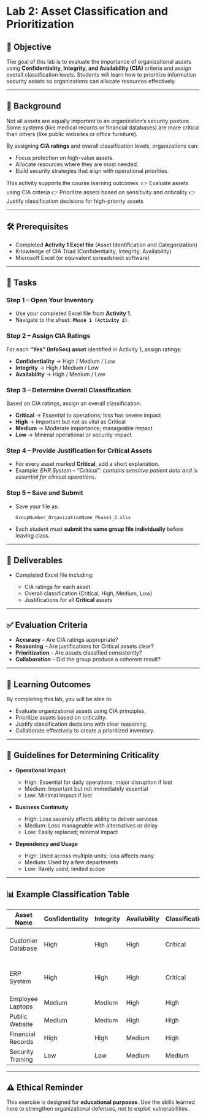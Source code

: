 # Lab 2: Asset Classification and Prioritization

## 🎯 Objective

The goal of this lab is to evaluate the importance of organizational assets using **Confidentiality, Integrity, and Availability (CIA)** criteria and assign overall classification levels. Students will learn how to prioritize information security assets so organizations can allocate resources effectively.

---

## 📖 Background

Not all assets are equally important to an organization’s security posture. Some systems (like medical records or financial databases) are more critical than others (like public websites or office furniture).

By assigning **CIA ratings** and overall classification levels, organizations can:

* Focus protection on high-value assets.
* Allocate resources where they are most needed.
* Build security strategies that align with operational priorities.

This activity supports the course learning outcomes:
👉 Evaluate assets using CIA criteria
👉 Prioritize assets based on sensitivity and criticality
👉 Justify classification decisions for high-priority assets

---

## 🛠️ Prerequisites

* Completed **Activity 1 Excel file** (Asset Identification and Categorization)
* Knowledge of CIA Triad (Confidentiality, Integrity, Availability)
* Microsoft Excel (or equivalent spreadsheet software)

---

## 📝 Tasks

### Step 1 – Open Your Inventory

* Use your completed Excel file from **Activity 1**.
* Navigate to the sheet: **`Phase 1 (Activity 2)`**.

### Step 2 – Assign CIA Ratings

For each **“Yes” (InfoSec) asset** identified in Activity 1, assign ratings:

* **Confidentiality** → High / Medium / Low
* **Integrity** → High / Medium / Low
* **Availability** → High / Medium / Low

### Step 3 – Determine Overall Classification

Based on CIA ratings, assign an overall classification:

* **Critical** → Essential to operations; loss has severe impact
* **High** → Important but not as vital as Critical
* **Medium** → Moderate importance; manageable impact
* **Low** → Minimal operational or security impact

### Step 4 – Provide Justification for Critical Assets

* For every asset marked **Critical**, add a short explanation.
* Example: *EHR System – “Critical”: contains sensitive patient data and is essential for clinical operations.*

### Step 5 – Save and Submit

* Save your file as:

  ```
  GroupNumber_OrganizationName_Phase1_2.xlsx
  ```
* Each student must **submit the same group file individually** before leaving class.

---

## 📂 Deliverables

* Completed Excel file including:

  * CIA ratings for each asset
  * Overall classification (Critical, High, Medium, Low)
  * Justifications for all **Critical** assets

---

## ✅ Evaluation Criteria

* **Accuracy** – Are CIA ratings appropriate?
* **Reasoning** – Are justifications for Critical assets clear?
* **Prioritization** – Are assets classified consistently?
* **Collaboration** – Did the group produce a coherent result?

---

## 📘 Learning Outcomes

By completing this lab, you will be able to:

* Evaluate organizational assets using CIA principles.
* Prioritize assets based on criticality.
* Justify classification decisions with clear reasoning.
* Collaborate effectively to create a prioritized inventory.

---

## 🧩 Guidelines for Determining Criticality

* **Operational Impact**

  * High: Essential for daily operations; major disruption if lost
  * Medium: Important but not immediately essential
  * Low: Minimal impact if lost

* **Business Continuity**

  * High: Loss severely affects ability to deliver services
  * Medium: Loss manageable with alternatives or delay
  * Low: Easily replaced; minimal impact

* **Dependency and Usage**

  * High: Used across multiple units; loss affects many
  * Medium: Used by a few departments
  * Low: Rarely used; limited scope

---

## 📊 Example Classification Table

| Asset Name        | Confidentiality | Integrity | Availability | Classification | Justification (if Critical)      |
| ----------------- | --------------- | --------- | ------------ | -------------- | -------------------------------- |
| Customer Database | High            | High      | High         | Critical       | Contains sensitive customer data |
| ERP System        | High            | High      | High         | Critical       | Supports core business functions |
| Employee Laptops  | Medium          | Medium    | High         | High           | –                                |
| Public Website    | Medium          | Medium    | High         | High           | –                                |
| Financial Records | High            | High      | Medium       | High           | –                                |
| Security Training | Low             | Low       | Medium       | Medium         | –                                |

---

## ⚠️ Ethical Reminder

This exercise is designed for **educational purposes**. Use the skills learned here to strengthen organizational defenses, not to exploit vulnerabilities.